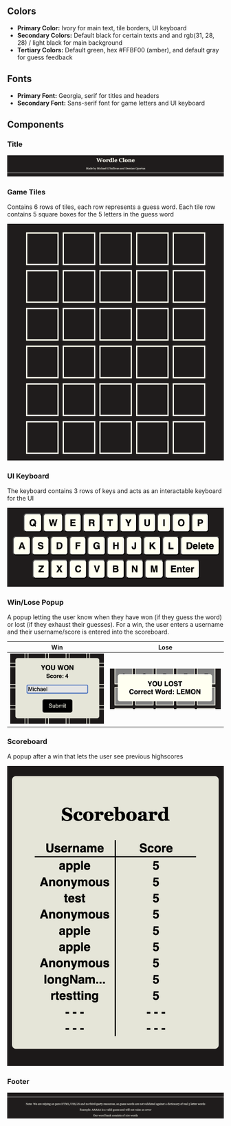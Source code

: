 ## Colors
- **Primary Color:** Ivory for main text, tile borders, UI keyboard
- **Secondary Colors:** Default black for certain texts and and rgb(31, 28, 28) / light black for main background
- **Tertiary Colors:** Default green, hex #FFBF00 (amber), and default gray for guess feedback

## Fonts
- **Primary Font:** Georgia, serif for titles and headers
- **Secondary Font:** Sans-serif font for game letters and UI keyboard

## Components

### Title

![Title screenshot](https://github.com/MichaelCSI/wordle/blob/master/docs/design_system/title.png)

### Game Tiles

Contains 6 rows of tiles, each row represents a guess word. Each tile row contains 5 square boxes for the 5 letters in the guess word

![Game tiles screenshot](https://github.com/MichaelCSI/wordle/blob/master/docs/design_system/tiles.png)

### UI Keyboard

The keyboard contains 3 rows of keys and acts as an interactable keyboard for the UI

![UI keyboard screenshot](https://github.com/MichaelCSI/wordle/blob/master/docs/design_system/keyboard.png)

### Win/Lose Popup

A popup letting the user know when they have won (if they guess the word) or lost (if they exhaust their guesses). For a win, the user enters a username and their 
username/score is entered into the scoreboard.

Win             |  Lose
:-------------------------:|:-------------------------:
![Win screenshot](https://github.com/MichaelCSI/wordle/blob/master/docs/design_system/endWin.png)  | ![Lose screenshot](https://github.com/MichaelCSI/wordle/blob/master/docs/design_system/endLose.png)

### Scoreboard

A popup after a win that lets the user see previous highscores

![Scoreboard screenshot](https://github.com/MichaelCSI/wordle/blob/master/docs/design_system/scoreboard.png)

### Footer

![Footer screenshot](https://github.com/MichaelCSI/wordle/blob/master/docs/design_system/footer.png)
